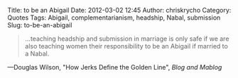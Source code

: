 Title: to be an Abigail
Date: 2012-03-02 12:45
Author: chriskrycho
Category: Quotes
Tags: Abigail, complementarianism, headship, Nabal, submission
Slug: to-be-an-abigail

> ...teaching headship and submission in marriage is only safe if we are
> also teaching women their responsibility to be an Abigail if married
> to a Nabal.

—Douglas Wilson, "How Jerks Define the Golden Line", <cite>Blog and
Mablog</cite>

